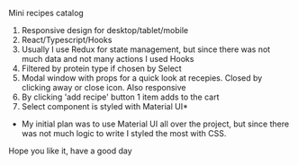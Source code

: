 Mini recipes catalog
1. Responsive design for desktop/tablet/mobile
2. React/Typescript/Hooks
3. Usually I use Redux for state management, but since there was not much data and not many actions I used Hooks
4. Filtered by protein type if chosen by Select
5. Modal window with props for a quick look at recepies. Closed by clicking away or close icon. Also responsive
6. By clicking 'add recipe' button 1 item adds to the cart
7. Select component is styled with Material UI*

* My initial plan was to use Material UI all over the project, but since there was not much logic to write I styled the most with CSS.

Hope you like it, have a good day
